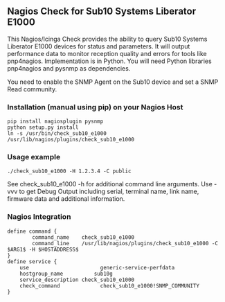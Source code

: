 ## Nagios Check for Sub10 Systems Liberator E1000

This Nagios/Icinga Check provides the ability to query Sub10 Systems Liberator E1000 devices for status and parameters. It will output performance data to monitor reception quality and errors for tools like pnp4nagios. Implementation is in Python. You will need Python libraries pnp4nagios and pysnmp as dependencies.

You need to enable the SNMP Agent on the Sub10 device and set a SNMP Read community.

### Installation (manual using pip) on your Nagios Host
```
pip install nagiosplugin pysnmp
python setup.py install
ln -s /usr/bin/check_sub10_e1000 /usr/lib/nagios/plugins/check_sub10_e1000
```

### Usage example

```
./check_sub10_e1000 -H 1.2.3.4 -C public 
```

See check_sub10_e1000 -h for additional command line arguments. Use -vvv to get Debug Output including serial, terminal name, link name, firmware data and additional information.

### Nagios Integration

```
define command {
        command_name    check_sub10_e1000
        command_line    /usr/lib/nagios/plugins/check_sub10_e1000 -C $ARG1$ -H $HOSTADDRESS$
}
define service {
	use				          generic-service-perfdata
	hostgroup_name			sub10g
	service_description	check_sub10_e1000
	check_command			  check_sub10_e1000!SNMP_COMMUNITY
}
```
